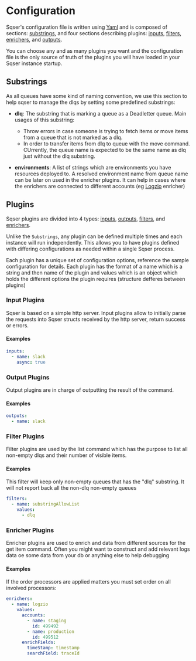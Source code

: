 # Configuration

Sqser's configuration file is written using [Yaml][] and is composed of sections: [substrings][], and four sections
describing plugins:
[inputs][], [filters], [enrichers][], and [outputs][].

You can choose any and as many plugins you want and the configuration file is the only source of truth of the plugins
you will have loaded in your Sqser instance startup.

## Substrings

As all queues have some kind of naming convention, we use this section to help sqser to manage the dlqs by setting some
predefined substrings:

- **dlq**: The substring that is marking a queue as a Deadletter queue. Main usages of this substring:
    - Throw errors in case someone is trying to fetch items or move items from a queue that is not marked as a dlq.
    - In order to transfer items from dlq to queue with the move command. CUrrently, the queue name is expected to be
      the same name as dlq just without the dlq substring.

- **environments**: A list of strings which are environments you have resources deployed to. A resolved environment name
  from queue name can be later on used in the enricher plugins. It can help in cases where the enrichers are connected
  to different accounts (eg  [Logzio][] enricher)

## Plugins

Sqser plugins are divided into 4 types: [inputs][], [outputs][],
[filters][], and [enrichers][].

Unlike the `Substrings`, any plugin can be defined multiple times and each instance will run independently. This allows
you to have plugins defined with differing configurations as needed within a single Sqser process.

Each plugin has a unique set of configuration options, reference the sample configuration for details. Each plugin has
the format of a name which is a string and then name of the plugin and values which is an object which holds the
different options the plugin requires (structure defferes between plugins)

### Input Plugins

Sqser is based on a simple http server. Input plugins allow to initially parse the requests into Sqser structs received
by the http server, return success or errors.

#### Examples

```yaml
inputs:
  - name: slack
    async: true

```

### Output Plugins

Output plugins are in charge of outputting the result of the command.

#### Examples

```yaml
outputs:
  - name: slack
```

### Filter Plugins

Filter plugins are used by the list command which has the purpose to list all non-empty dlqs and their number of visible
items.

#### Examples

This filter will keep only non-empty queues that has the "dlq" substring. It will not report back all the non-dlq
non-empty queues

```yaml
filters:
  - name: substringAllowList
    values:
      - dlq
```

### Enricher Plugins

Enricher plugins are used to enrich and data from different sources for the get item command. Often you might want to
construct and add relevant logs data oe some data from your db or anything else to help debugging

#### Examples

If the order processors are applied matters you must set order on all involved processors:

```yaml
enrichers:
  - name: logzio
    values:
      accounts:
        - name: staging
          id: 499492
        - name: production
          id: 499512
      enrichFields:
        timeStamp: timestamp
        searchField: traceId
```

[YAML]: https://yaml.org/

[substrings]: #Substrings

[Logzio]:  http://github.com/elithe1/sqser/blob/master/plugins/enrichers/logzio/logzio.go#L87-L87

[plugins]: #plugins

[inputs]: #input-plugins

[outputs]: #output-plugins

[filters]: #filter-plugins

[enrichers]: #enricher-plugins